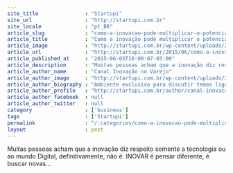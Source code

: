 ```yaml
---
site_title               : "Startupi"
site_url                 : "http://startupi.com.br"
site_locale              : "pt_BR"
article_slug             : "como-a-inovacao-pode-multiplicar-o-potencial-de-vendas-no-varejo"
article_title            : "Como a inovação pode multiplicar o potencial de vendas no Varejo?"
article_image            : "http://startupi.com.br/wp-content/uploads/2015/06/varejo-620x250.jpg"
article_url              : "http://startupi.com.br/2015/06/como-a-inovacao-pode-multiplicar-o-potencial-de-vendas-no-varejo/"
article_published_at     : "2015-06-05T16:00:07-03:00"
article_description      : "Muitas pessoas acham que a inovação diz respeito somente a tecnologia ou ao mundo Digital, definitivamente, não é. INOVAR é pensar diferente, é buscar novas..."
article_author_name      : "Canal Inovação no Varejo"
article_author_image     : "http://startupi.com.br/wp-content/uploads/2015/05/work-170x170.jpg"
article_author_biography : "Ambiente exclusivo para discutir temas ligados ao mercado de Varejo e sua presença online e offline, sobre as melhores práticas, e-commerce, vendas, marketing e muito mais! Conheça as novidades do setor, necessidades dos clientes, novas ofertas de produtos e serviços e veja a opinião dos principais agentes do setor."
article_author_profile   : "http://startupi.com.br/author/canal-inovacao-no-varejo/"
article_author_facebook  : null
article_author_twitter   : null
category                 : ['business']
tags                     : ['Startupi']
permalink                : "/:categories/como-a-inovacao-pode-multiplicar-o-potencial-de-vendas-no-varejo/"
layout                   : post
---
```


Muitas pessoas acham que a inovação diz respeito somente a tecnologia ou ao mundo Digital, definitivamente, não é. INOVAR é pensar diferente, é buscar novas...
